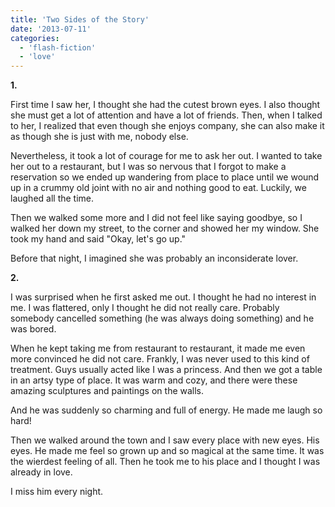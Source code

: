 ```yaml
---
title: 'Two Sides of the Story'
date: '2013-07-11'
categories:
  - 'flash-fiction'
  - 'love'
---
```


**1.**

First time I saw her, I thought she had the cutest brown eyes. I also thought
she must get a lot of attention and have a lot of friends. Then, when I talked
to her, I realized that even though she enjoys company, she can also make it as
though she is just with me, nobody else.

<!-- truncate -->

Nevertheless, it took a lot of courage for me to ask her out. I wanted to take
her out to a restaurant, but I was so nervous that I forgot to make a
reservation so we ended up wandering from place to place until we wound up in a
crummy old joint with no air and nothing good to eat. Luckily, we laughed all
the time.

Then we walked some more and I did not feel like saying goodbye, so I walked her
down my street, to the corner and showed her my window. She took my hand and
said "Okay, let's go up."

Before that night, I imagined she was probably an inconsiderate lover.

**2.**

I was surprised when he first asked me out. I thought he had no interest in me.
I was flattered, only I thought he did not really care. Probably somebody
cancelled something (he was always doing something) and he was bored.

When he kept taking me from restaurant to restaurant, it made me even more
convinced he did not care. Frankly, I was never used to this kind of treatment.
Guys usually acted like I was a princess. And then we got a table in an artsy
type of place. It was warm and cozy, and there were these amazing sculptures and
paintings on the walls.

And he was suddenly so charming and full of energy. He made me laugh so hard!

Then we walked around the town and I saw every place with new eyes. His eyes. He
made me feel so grown up and so magical at the same time. It was the wierdest
feeling of all. Then he took me to his place and I thought I was already in
love.

I miss him every night.
